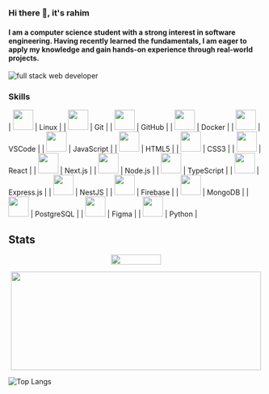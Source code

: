 ### Hi there 👋, it's rahim
#### I am a computer science student with a strong interest in software engineering. Having recently learned the fundamentals, I am eager to apply my knowledge and gain hands-on experience through real-world projects.
![full stack web developer](https://images.pexels.com/photos/1742370/pexels-photo-1742370.jpeg?auto=compress&cs=tinysrgb&w=1260&h=750&dpr=2)


### Skills

| <img src="https://upload.wikimedia.org/wikipedia/commons/a/af/Tux.png" width="40" height="40"> 
| Linux        |
| <img src="https://git-scm.com/images/logos/downloads/Git-Icon-1788C.png" width="40" height="40"> 
| Git          |
| <img src="https://github.githubassets.com/images/modules/logos_page/GitHub-Mark.png" width="40" height="40">
| GitHub       |
| <img src="https://www.docker.com/wp-content/uploads/2022/03/Moby-logo.png" width="40" height="40">
| Docker      |
| <img src="https://upload.wikimedia.org/wikipedia/commons/9/9a/Visual_Studio_Code_1.35_icon.svg" width="40" height="40"> 
| VSCode      |
| <img src="https://upload.wikimedia.org/wikipedia/commons/6/6a/JavaScript-logo.png" width="40" height="40"> 
| JavaScript  |
| <img src="https://upload.wikimedia.org/wikipedia/commons/6/61/HTML5_logo_and_wordmark.svg" width="40" height="40">
| HTML5      |
| <img src="https://upload.wikimedia.org/wikipedia/commons/d/d5/CSS3_logo_and_wordmark.svg" width="40" height="40">
| CSS3       |
| <img src="https://upload.wikimedia.org/wikipedia/commons/a/a7/React-icon.svg" width="40" height="40"> 
| React       |
| <img src="https://upload.wikimedia.org/wikipedia/commons/8/8e/Nextjs-logo.svg" width="40" height="40"> 
| Next.js     |
| <img src="https://upload.wikimedia.org/wikipedia/commons/d/d9/Node.js_logo.svg" width="40" height="40"> 
| Node.js     |
| <img src="https://upload.wikimedia.org/wikipedia/commons/4/4c/Typescript_logo_2020.svg" width="40" height="40"> 
| TypeScript |
| <img src="https://upload.wikimedia.org/wikipedia/commons/6/64/Expressjs.png" width="40" height="40">
| Express.js  |
| <img src="https://upload.wikimedia.org/wikipedia/commons/4/4d/Nestjs-logo.svg" width="40" height="40">
| NestJS      |
| <img src="https://www.gstatic.com/devrel-devsite/prod/v1b45a7e5573cdcd1fb9feccc5c4b5738b9a3eab36e30c9a791fb223a5e6c2f9e/firebase/images/lockup.svg" width="40" height="40"> | Firebase    |
| <img src="https://upload.wikimedia.org/wikipedia/commons/9/93/MongoDB_Logo.svg" width="40" height="40">
| MongoDB    |
| <img src="https://upload.wikimedia.org/wikipedia/commons/2/29/Postgresql_elephant.svg" width="40" height="40">
| PostgreSQL |
| <img src="https://upload.wikimedia.org/wikipedia/commons/3/33/Figma-logo.svg" width="40" height="40">
| Figma       |
| <img src="https://upload.wikimedia.org/wikipedia/commons/c/c3/Python-logo-notext.svg" width="40" height="40">
| Python      |




</p>



## Stats 

<p align="center">
  <img width="99" height="20" src="https://komarev.com/ghpvc/?username=V4NSH4J">
</p>


<p align="center">
  <img width="495" height="195" src="https://github-readme-stats.vercel.app/api?username=rx7iiim&show_icons=true&theme=radical">
</p>





![Top Langs](https://github-readme-stats.vercel.app/api/top-langs/?username=rx7iiim&layout=compact&theme=default)





